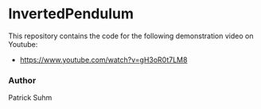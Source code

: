 # InvertedPendulum
This repository contains the code for the following demonstration video on Youtube: 
- https://www.youtube.com/watch?v=gH3oR0t7LM8

### Author
Patrick Suhm
